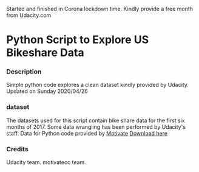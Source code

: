 Started and finished in Corona lockdown time. Kindly provide a free month from Udacity.com

# Python Script to Explore US Bikeshare Data


### Description
Simple python code explores a clean dataset kindly provided by Udacity.
Updated on Sunday 2020/04/26
### dataset
The datasets used for this script contain bike share data for the first six months of 2017. Some data wrangling has been performed by Udacity's staff.
Data for Python code provided by <a href="https://www.motivateco.com/">Motivate</a>
<a href="https://drive.google.com/drive/folders/13jJCbT1Fs5hlOBvhlznuCdzvdaLNA2cl?usp=sharing">Download here</a>

### Credits
Udacity team.
motivateco team.

